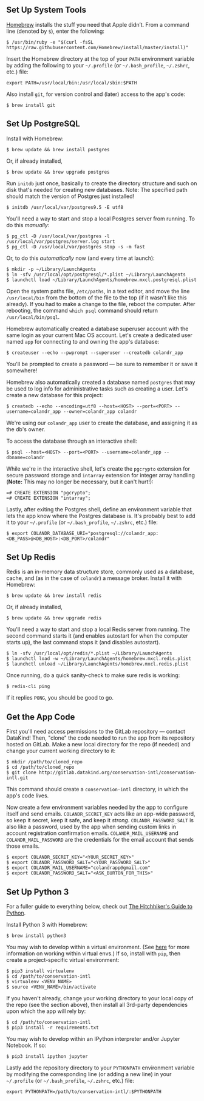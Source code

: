 ## Set Up System Tools

[Homebrew](http://brew.sh/) installs the stuff you need that Apple didn’t. From a command line (denoted by `$`), enter the following:

```
$ /usr/bin/ruby -e "$(curl -fsSL https://raw.githubusercontent.com/Homebrew/install/master/install)"
```

Insert the Homebrew directory at the top of your `PATH` environment variable by adding the following to your `~/.profile` (or `~/.bash_profile`, `~/.zshrc`, etc.) file:

```
export PATH=/usr/local/bin:/usr/local/sbin:$PATH
```

Also install `git`, for version control and (later) access to the app's code:

```
$ brew install git
```


## Set Up PostgreSQL

Install with Homebrew:

```
$ brew update && brew install postgres
```

Or, if already installed,

```
$ brew update && brew upgrade postgres
```

Run `initdb` just once, basically to create the directory structure and such on disk that's needed for creating new databases. Note: The specified path should match the version of Postgres just installed!

```
$ initdb /usr/local/var/postgres9.5 -E utf8
```

You'll need a way to start and stop a local Postgres server from running. To do this _manually_:

```
$ pg_ctl -D /usr/local/var/postgres -l /usr/local/var/postgres/server.log start
$ pg_ctl -D /usr/local/var/postgres stop -s -m fast
```

Or, to do this _automatically_ now (and every time at launch):

```
$ mkdir -p ~/Library/LaunchAgents
$ ln -sfv /usr/local/opt/postgresql/*.plist ~/Library/LaunchAgents
$ launchctl load ~/Library/LaunchAgents/homebrew.mxcl.postgresql.plist
```

Open the system paths file, `/etc/paths`, in a text editor, and move the line `/usr/local/bin` from the bottom of the file to the top (if it wasn't like this already). If you had to make a change to the file, reboot the computer. After rebooting, the command `which psql` command should return `/usr/local/bin/psql`.

Homebrew automatically created a database superuser account with the same login as your current Mac OS account. Let's create a dedicated user named `app` for connecting to and owning the app's database:

```
$ createuser --echo --pwprompt --superuser --createdb colandr_app
```

You'll be prompted to create a password — be sure to remember it or save it somewhere!

Homebrew also automatically created a database named `postgres` that may be used to log info for administrative tasks such as creating a user. Let's create a new database for this project:

```
$ createdb --echo --encoding=utf8 --host=<HOST> --port=<PORT> --username=colandr_app --owner=colandr_app colandr
```

We're using our `colandr_app` user to create the database, and assigning it as the db's owner.

To access the database through an interactive shell:

```
$ psql --host=<HOST> --port=<PORT> --username=colandr_app --dbname=colandr
```

While we're in the interactive shell, let's create the `pgcrypto` extension for secure password storage and `intarray` extension for integer array handling (**Note:** This may no longer be necessary, but it can't hurt!):

```
=# CREATE EXTENSION "pgcrypto";
=# CREATE EXTENSION "intarray";
```

Lastly, after exiting the Postgres shell, define an environment variable that lets the app know where the Postgres database is. It's probably best to add it to your `~/.profile` (or `~/.bash_profile`, `~/.zshrc`, etc.) file:

```
$ export COLANDR_DATABASE_URI="postgresql://colandr_app:<DB_PASS>@<DB_HOST>:<DB_PORT>/colandr"
```


## Set Up Redis

Redis is an in-memory data structure store, commonly used as a database, cache, and (as in the case of `colandr`) a message broker. Install it with Homebrew:

```
$ brew update && brew install redis
```

Or, if already installed,

```
$ brew update && brew upgrade redis
```

You'll need a way to start and stop a local Redis server from running. The second command starts it (and enables autostart for when the computer starts up), the last command stops it (and disables autostart).

```
$ ln -sfv /usr/local/opt/redis/*.plist ~/Library/LaunchAgents
$ launchctl load -w ~/Library/LaunchAgents/homebrew.mxcl.redis.plist
$ launchctl unload ~/Library/LaunchAgents/homebrew.mxcl.redis.plist
```

Once running, do a quick sanity-check to make sure redis is working:

```
$ redis-cli ping
```

If it replies `PONG`, you should be good to go.


## Get the App Code

First you'll need access permissions to the GitLab repository — contact DataKind! Then, "clone" the code needed to run the app from its repository hosted on GitLab. Make a new local directory for the repo (if needed) and change your current working directory to it:

```
$ mkdir /path/to/cloned_repo
$ cd /path/to/cloned_repo
$ git clone http://gitlab.datakind.org/conservation-intl/conservation-intl.git
```

This command should create a `conservation-intl` directory, in which the app's code lives.

Now create a few environment variables needed by the app to configure itself and send emails. `COLANDR_SECRET_KEY` acts like an app-wide password, so keep it secret, keep it safe, and keep it _strong_. `COLANDR_PASSWORD_SALT` is also like a password, used by the app when sending custom links in account registration confirmation emails. `COLANDR_MAIL_USERNAME` and `COLANDR_MAIL_PASSWORD` are the credentials for the email account that sends those emails.

```
$ export COLANDR_SECRET_KEY="<YOUR_SECRET_KEY>"
$ export COLANDR_PASSWORD_SALT="<YOUR_PASSWORD_SALT>"
$ export COLANDR_MAIL_USERNAME="colandrapp@gmail.com"
$ export COLANDR_PASSWORD_SALT="<ASK_BURTON_FOR_THIS>"
```


## Set Up Python 3

For a fuller guide to everything below, check out [The Hitchhiker's Guide to Python](http://docs.python-guide.org/en/latest/).

Install Python 3 with Homebrew:

```
$ brew install python3
```

You may wish to develop within a virtual environment. (See [here](http://docs.python-guide.org/en/latest/dev/virtualenvs/?highlight=virtualenv) for more information on working within virtual envs.) If so, install with `pip`, then create a project-specific virtual environment:

```
$ pip3 install virtualenv
$ cd /path/to/conservation-intl
$ virtualenv <VENV_NAME>
$ source <VENV_NAME>/bin/activate
```

If you haven't already, change your working directory to your local copy of the repo (see the section above), then install all 3rd-party dependencies upon which the app will rely by:

```
$ cd /path/to/conservation-intl
$ pip3 install -r requirements.txt
```

You may wish to develop within an IPython interpreter and/or Jupyter Notebook. If so:

```
$ pip3 install ipython jupyter
```

Lastly add the repository directory to your `PYTHONPATH` environment variable by modifying the corresponding line (or adding a new line) in your `~/.profile` (or `~/.bash_profile`, `~/.zshrc`, etc.) file:

```
export PYTHONPATH=/path/to/conservation-intl/:$PYTHONPATH
```
